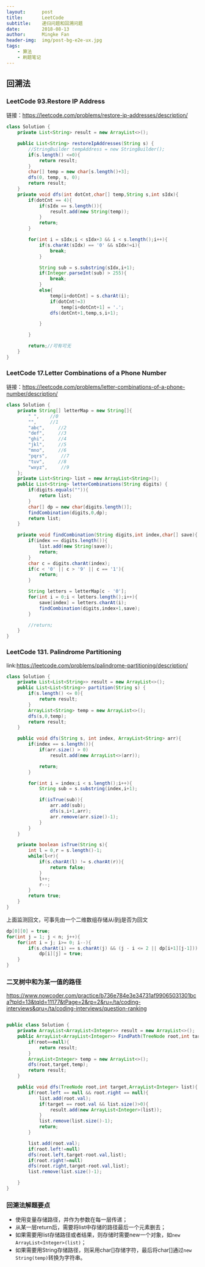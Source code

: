 ```yaml
---
layout:      post
title:       LeetCode
subtitle:    递归问题和回溯问题
date:        2018-08-13
author:      Mingke Fan
header-img:  img/post-bg-e2e-ux.jpg
tags:
    - 算法
    - 刷题笔记
---
```


## 回溯法

### LeetCode 93.Restore IP Address

链接：<https://leetcode.com/problems/restore-ip-addresses/description/>

```java
class Solution {
    private List<String> result = new ArrayList<>();

    public List<String> restoreIpAddresses(String s) {
        //StringBuilder tempAddress = new StringBuilder();
        if(s.length() <=0){
            return result;
        }
        char[] temp = new char[s.length()+3];
        dfs(0, temp, s, 0);
        return result;
    }
    private void dfs(int dotCnt,char[] temp,String s,int sIdx){
        if(dotCnt == 4){
            if(sIdx == s.length()){
                result.add(new String(temp));
            }
            return;
        }

        for(int i = sIdx;i < sIdx+3 && i < s.length();i++){
            if(s.charAt(sIdx) == '0' && sIdx!=i){
                break;
            }

            String sub = s.substring(sIdx,i+1);
            if(Integer.parseInt(sub) > 255){
                break;
            }
            else{
                temp[i+dotCnt] = s.charAt(i);
                if(dotCnt!=3)
                    temp[i+dotCnt+1] = '.';
                dfs(dotCnt+1,temp,s,i+1);

            }

        }

        return;//可有可无
    }
}
```

### LeetCode 17.Letter Combinations of a Phone Number

链接：<https://leetcode.com/problems/letter-combinations-of-a-phone-number/description/>

```java
class Solution {
    private String[] letterMap = new String[]{
        " ",    //0
        "",     //1
        "abc",     //2
        "def",     //3
        "ghi",     //4
        "jkl",     //5
        "mno",     //6
        "pqrs",     //7
        "tuv",     //8
        "wxyz",     //9
    };
    private List<String> list = new ArrayList<String>();
    public List<String> letterCombinations(String digits) {
        if(digits.equals("")){
            return list;
        }
        char[] dp = new char[digits.length()];
        findCombination(digits,0,dp);
        return list;
    }

    private void findCombination(String digits,int index,char[] save){
        if(index == digits.length()){
            list.add(new String(save));
            return;
        }
        char c = digits.charAt(index);
        if(c < '0' || c > '9' || c == '1'){
            return;
        }

        String letters = letterMap[c - '0'];
        for(int i = 0;i < letters.length();i++){
            save[index] = letters.charAt(i);
            findCombination(digits,index+1,save);
        }

        //return;
    }
}
```

### LeetCode 131. Palindrome Partitioning

link:<https://leetcode.com/problems/palindrome-partitioning/description/>

```java
class Solution {
    private List<List<String>> result = new ArrayList<>();
    public List<List<String>> partition(String s) {
        if(s.length() <= 0){
            return result;
        }
        ArrayList<String> temp = new ArrayList<>();
        dfs(s,0,temp);
        return result;
    }

    public void dfs(String s, int index, ArrayList<String> arr){
        if(index == s.length()){
            if(arr.size() > 0)
                result.add(new ArrayList<>(arr));

            return;
        }

        for(int i = index;i < s.length();i++){
            String sub = s.substring(index,i+1);

            if(isTrue(sub)){
                arr.add(sub);
                dfs(s,i+1,arr);
                arr.remove(arr.size()-1);
            }
        }
    }

    private boolean isTrue(String s){
        int l = 0,r = s.length()-1;
        while(l<r){
            if(s.charAt(l) != s.charAt(r)){
                return false;
            }
            l++;
            r--;
        }
        return true;
    }
}
```

上面监测回文，可事先由一个二维数组存储从i到j是否为回文

```java
dp[0][0] = true;
for(int j = 1; j < n; j++){
    for(int i = j; i>= 0; i--){
        if(s.charAt(i) == s.charAt(j) && (j - i <= 2 || dp[i+1][j-1]))
            dp[i][j] = true;
    }
}
```

### 二叉树中和为某一值的路径

<https://www.nowcoder.com/practice/b736e784e3e34731af99065031301bca?tpId=13&tqId=11177&tPage=2&rp=2&ru=/ta/coding-interviews&qru=/ta/coding-interviews/question-ranking>

```java

public class Solution {
    private ArrayList<ArrayList<Integer>> result = new ArrayList<>();
    public ArrayList<ArrayList<Integer>> FindPath(TreeNode root,int target) {
        if(root==null){
            return result;
        }
        ArrayList<Integer> temp = new ArrayList<>();
        dfs(root,target,temp);
        return result;
    }

    public void dfs(TreeNode root,int target,ArrayList<Integer> list){
        if(root.left == null && root.right == null){
            list.add(root.val);
            if(target == root.val && list.size()>0){
                result.add(new ArrayList<Integer>(list));
            }
            list.remove(list.size()-1);
            return;
        }

        list.add(root.val);
        if(root.left!=null)
        dfs(root.left,target-root.val,list);
        if(root.right!=null)
        dfs(root.right,target-root.val,list);
        list.remove(list.size()-1);

    }
}

```

### 回溯法解题要点

* 使用变量存储路径，并作为参数在每一层传递；
* 从某一层return后，需要将list中存储的路径最后一个元素删去；
* 如果需要用list存储路径或者结果，则存储时需要new一个对象，如`new ArrayList<Integer>(list)`；
* 如果需要用String存储路径，则采用char[]存储字符，最后将char[]通过`new String(temp)`转换为字符串。
